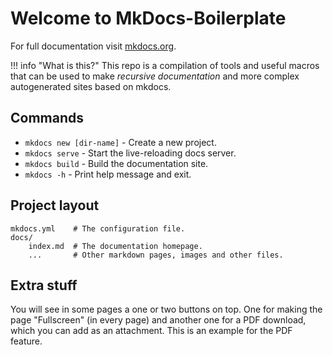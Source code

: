 # Welcome to MkDocs-Boilerplate

For full documentation visit [mkdocs.org](https://www.mkdocs.org). 

!!! info "What is this?"
    This repo is a compilation of tools and useful macros that can be used to make _recursive documentation_ and more complex autogenerated sites based on mkdocs.

## Commands

* `mkdocs new [dir-name]` - Create a new project.
* `mkdocs serve` - Start the live-reloading docs server.
* `mkdocs build` - Build the documentation site.
* `mkdocs -h` - Print help message and exit.

## Project layout

    mkdocs.yml    # The configuration file.
    docs/
        index.md  # The documentation homepage.
        ...       # Other markdown pages, images and other files.

## Extra stuff

You will see in some pages a one or two buttons on top. One for making the page "Fullscreen" (in every page) and another one for a PDF download, which you can add as an attachment. This is an example for the PDF feature.

